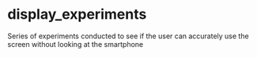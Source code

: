 # display_experiments
Series of experiments conducted to see if the user can accurately use the screen without looking at the smartphone
